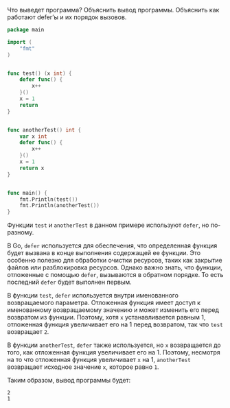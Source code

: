 Что выведет программа? Объяснить вывод программы.
Объяснить как работают defer’ы и их порядок вызовов.

```go
package main

import (
	"fmt"
)


func test() (x int) {
	defer func() {
		x++
	}()
	x = 1
	return
}


func anotherTest() int {
	var x int
	defer func() {
		x++
	}()
	x = 1
	return x
}


func main() {
	fmt.Println(test())
	fmt.Println(anotherTest())
}
```


Функции `test` и `anotherTest` в данном примере используют `defer`, но по-разному.

В Go, `defer` используется для обеспечения, что определенная функция будет вызвана
в конце выполнения содержащей ее функции. Это особенно полезно для обработки очистки
ресурсов, таких как закрытие файлов или разблокировка ресурсов. Однако важно знать,
что функции, отложенные с помощью `defer`, вызываются в обратном порядке.
То есть последний `defer` будет выполнен первым.

В функции `test`, `defer` используется внутри именованного возвращаемого параметра.
Отложенная функция имеет доступ к именованному возвращаемому значению и может изменить
его перед возвратом из функции. Поэтому, хотя `x` устанавливается равным 1,
отложенная функция увеличивает его на 1 перед возвратом, так что `test` возвращает `2`.

В функции `anotherTest`, `defer` также используется, но `x` возвращается до того,
как отложенная функция увеличивает его на 1. Поэтому, несмотря на то что отложенная
функция увеличивает `x` на 1, `anotherTest` возвращает исходное значение `x`,
которое равно `1`.

Таким образом, вывод программы будет:

```shell
2
1
```
